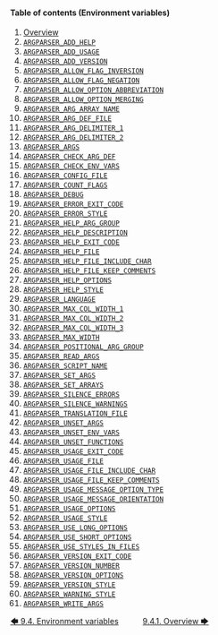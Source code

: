 <!--
###############################################################################
#                                                                             #
# Copyright 2025 Simon Brandt                                                 #
#                                                                             #
# Licensed under the Apache License, Version 2.0 (the "License");             #
# you may not use this file except in compliance with the License.            #
# You may obtain a copy of the License at                                     #
#                                                                             #
#     http://www.apache.org/licenses/LICENSE-2.0                              #
#                                                                             #
# Unless required by applicable law or agreed to in writing, software         #
# distributed under the License is distributed on an "AS IS" BASIS,           #
# WITHOUT WARRANTIES OR CONDITIONS OF ANY KIND, either express or implied.    #
# See the License for the specific language governing permissions and         #
# limitations under the License.                                              #
#                                                                             #
###############################################################################
-->

<!-- <toc title="Table of contents (Environment variables)"> -->
#### Table of contents (Environment variables)

1. [Overview](overview.md#941-overview)
1. [`ARGPARSER_ADD_HELP`](environment_variables.md#942-argparser_add_help)
1. [`ARGPARSER_ADD_USAGE`](environment_variables.md#943-argparser_add_usage)
1. [`ARGPARSER_ADD_VERSION`](environment_variables.md#944-argparser_add_version)
1. [`ARGPARSER_ALLOW_FLAG_INVERSION`](environment_variables.md#945-argparser_allow_flag_inversion)
1. [`ARGPARSER_ALLOW_FLAG_NEGATION`](environment_variables.md#946-argparser_allow_flag_negation)
1. [`ARGPARSER_ALLOW_OPTION_ABBREVIATION`](environment_variables.md#947-argparser_allow_option_abbreviation)
1. [`ARGPARSER_ALLOW_OPTION_MERGING`](environment_variables.md#948-argparser_allow_option_merging)
1. [`ARGPARSER_ARG_ARRAY_NAME`](environment_variables.md#949-argparser_arg_array_name)
1. [`ARGPARSER_ARG_DEF_FILE`](environment_variables.md#9410-argparser_arg_def_file)
1. [`ARGPARSER_ARG_DELIMITER_1`](environment_variables.md#9411-argparser_arg_delimiter_1)
1. [`ARGPARSER_ARG_DELIMITER_2`](environment_variables.md#9412-argparser_arg_delimiter_2)
1. [`ARGPARSER_ARGS`](environment_variables.md#9413-argparser_args)
1. [`ARGPARSER_CHECK_ARG_DEF`](environment_variables.md#9414-argparser_check_arg_def)
1. [`ARGPARSER_CHECK_ENV_VARS`](environment_variables.md#9415-argparser_check_env_vars)
1. [`ARGPARSER_CONFIG_FILE`](environment_variables.md#9416-argparser_config_file)
1. [`ARGPARSER_COUNT_FLAGS`](environment_variables.md#9417-argparser_count_flags)
1. [`ARGPARSER_DEBUG`](environment_variables.md#9418-argparser_debug)
1. [`ARGPARSER_ERROR_EXIT_CODE`](environment_variables.md#9419-argparser_error_exit_code)
1. [`ARGPARSER_ERROR_STYLE`](environment_variables.md#9420-argparser_error_style)
1. [`ARGPARSER_HELP_ARG_GROUP`](environment_variables.md#9421-argparser_help_arg_group)
1. [`ARGPARSER_HELP_DESCRIPTION`](environment_variables.md#9422-argparser_help_description)
1. [`ARGPARSER_HELP_EXIT_CODE`](environment_variables.md#9423-argparser_help_exit_code)
1. [`ARGPARSER_HELP_FILE`](environment_variables.md#9424-argparser_help_file)
1. [`ARGPARSER_HELP_FILE_INCLUDE_CHAR`](environment_variables.md#9425-argparser_help_file_include_char)
1. [`ARGPARSER_HELP_FILE_KEEP_COMMENTS`](environment_variables.md#9426-argparser_help_file_keep_comments)
1. [`ARGPARSER_HELP_OPTIONS`](environment_variables.md#9427-argparser_help_options)
1. [`ARGPARSER_HELP_STYLE`](environment_variables.md#9428-argparser_help_style)
1. [`ARGPARSER_LANGUAGE`](environment_variables.md#9429-argparser_language)
1. [`ARGPARSER_MAX_COL_WIDTH_1`](environment_variables.md#9430-argparser_max_col_width_1)
1. [`ARGPARSER_MAX_COL_WIDTH_2`](environment_variables.md#9431-argparser_max_col_width_2)
1. [`ARGPARSER_MAX_COL_WIDTH_3`](environment_variables.md#9432-argparser_max_col_width_3)
1. [`ARGPARSER_MAX_WIDTH`](environment_variables.md#9433-argparser_max_width)
1. [`ARGPARSER_POSITIONAL_ARG_GROUP`](environment_variables.md#9434-argparser_positional_arg_group)
1. [`ARGPARSER_READ_ARGS`](environment_variables.md#9435-argparser_read_args)
1. [`ARGPARSER_SCRIPT_NAME`](environment_variables.md#9436-argparser_script_name)
1. [`ARGPARSER_SET_ARGS`](environment_variables.md#9437-argparser_set_args)
1. [`ARGPARSER_SET_ARRAYS`](environment_variables.md#9438-argparser_set_arrays)
1. [`ARGPARSER_SILENCE_ERRORS`](environment_variables.md#9439-argparser_silence_errors)
1. [`ARGPARSER_SILENCE_WARNINGS`](environment_variables.md#9440-argparser_silence_warnings)
1. [`ARGPARSER_TRANSLATION_FILE`](environment_variables.md#9441-argparser_translation_file)
1. [`ARGPARSER_UNSET_ARGS`](environment_variables.md#9442-argparser_unset_args)
1. [`ARGPARSER_UNSET_ENV_VARS`](environment_variables.md#9443-argparser_unset_env_vars)
1. [`ARGPARSER_UNSET_FUNCTIONS`](environment_variables.md#9444-argparser_unset_functions)
1. [`ARGPARSER_USAGE_EXIT_CODE`](environment_variables.md#9445-argparser_usage_exit_code)
1. [`ARGPARSER_USAGE_FILE`](environment_variables.md#9446-argparser_usage_file)
1. [`ARGPARSER_USAGE_FILE_INCLUDE_CHAR`](environment_variables.md#9447-argparser_usage_file_include_char)
1. [`ARGPARSER_USAGE_FILE_KEEP_COMMENTS`](environment_variables.md#9448-argparser_usage_file_keep_comments)
1. [`ARGPARSER_USAGE_MESSAGE_OPTION_TYPE`](environment_variables.md#9449-argparser_usage_message_option_type)
1. [`ARGPARSER_USAGE_MESSAGE_ORIENTATION`](environment_variables.md#9450-argparser_usage_message_orientation)
1. [`ARGPARSER_USAGE_OPTIONS`](environment_variables.md#9451-argparser_usage_options)
1. [`ARGPARSER_USAGE_STYLE`](environment_variables.md#9452-argparser_usage_style)
1. [`ARGPARSER_USE_LONG_OPTIONS`](environment_variables.md#9453-argparser_use_long_options)
1. [`ARGPARSER_USE_SHORT_OPTIONS`](environment_variables.md#9454-argparser_use_short_options)
1. [`ARGPARSER_USE_STYLES_IN_FILES`](environment_variables.md#9455-argparser_use_styles_in_files)
1. [`ARGPARSER_VERSION_EXIT_CODE`](environment_variables.md#9456-argparser_version_exit_code)
1. [`ARGPARSER_VERSION_NUMBER`](environment_variables.md#9457-argparser_version_number)
1. [`ARGPARSER_VERSION_OPTIONS`](environment_variables.md#9458-argparser_version_options)
1. [`ARGPARSER_VERSION_STYLE`](environment_variables.md#9459-argparser_version_style)
1. [`ARGPARSER_WARNING_STYLE`](environment_variables.md#9460-argparser_warning_style)
1. [`ARGPARSER_WRITE_ARGS`](environment_variables.md#9461-argparser_write_args)
<!-- </toc> -->

[&#129092;&nbsp;9.4. Environment variables](introduction.md)
&nbsp;&nbsp;&nbsp;&nbsp;&nbsp;&nbsp;&nbsp;&nbsp;&nbsp;&nbsp;[9.4.1. Overview&nbsp;&#129094;](overview.md)
